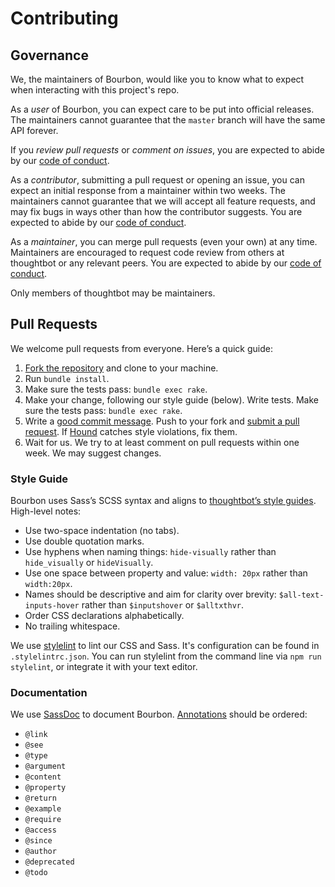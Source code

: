 # Contributing

## Governance

We, the maintainers of Bourbon, would like you to know what to expect when
interacting with this project's repo.

As a *user* of Bourbon, you can expect care to be put into official releases.
The maintainers cannot guarantee that the `master` branch will have the same
API forever.

If you *review pull requests* or *comment on issues*, you are expected to abide
by our [code of conduct].

As a *contributor*, submitting a pull request or opening an issue, you can
expect an initial response from a maintainer within two weeks. The maintainers
cannot guarantee that we will accept all feature requests, and may fix bugs in
ways other than how the contributor suggests. You are expected to abide by our
[code of conduct].

As a *maintainer*, you can merge pull requests (even your own) at any time.
Maintainers are encouraged to request code review from others at thoughtbot or
any relevant peers. You are expected to abide by our [code of conduct].

Only members of thoughtbot may be maintainers.

## Pull Requests

We welcome pull requests from everyone. Here’s a quick guide:

1. [Fork the repository][fork] and clone to your machine.
1. Run `bundle install`.
1. Make sure the tests pass: `bundle exec rake`.
1. Make your change, following our style guide (below). Write tests. Make sure
   the tests pass: `bundle exec rake`.
1. Write a [good commit message][commit]. Push to your fork and
   [submit a pull request][pr]. If [Hound] catches style violations, fix them.
1. Wait for us. We try to at least comment on pull requests within one week. We
   may suggest changes.

[fork]: https://github.com/thoughtbot/bourbon/fork
[commit]: http://tbaggery.com/2008/04/19/a-note-about-git-commit-messages.html
[pr]: https://github.com/thoughtbot/bourbon/compare/
[hound]: https://houndci.com

### Style Guide

Bourbon uses Sass’s SCSS syntax and aligns to
[thoughtbot’s style guides][sass guide]. High-level notes:

- Use two-space indentation (no tabs).
- Use double quotation marks.
- Use hyphens when naming things: `hide-visually` rather than `hide_visually` or
  `hideVisually`.
- Use one space between property and value: `width: 20px` rather than
  `width:20px`.
- Names should be descriptive and aim for clarity over brevity:
  `$all-text-inputs-hover` rather than `$inputshover` or `$alltxthvr`.
- Order CSS declarations alphabetically.
- No trailing whitespace.

We use [stylelint][stylelint] to lint our CSS and Sass. It's configuration can
be found in `.stylelintrc.json`. You can run stylelint from the command line via
`npm run stylelint`, or integrate it with your text editor.

[sass guide]: https://github.com/thoughtbot/guides
[stylelint]: https://stylelint.io/

### Documentation

We use [SassDoc] to document Bourbon. [Annotations] should be ordered:

- `@link`
- `@see`
- `@type`
- `@argument`
- `@content`
- `@property`
- `@return`
- `@example`
- `@require`
- `@access`
- `@since`
- `@author`
- `@deprecated`
- `@todo`

[SassDoc]: http://sassdoc.com
[Annotations]: http://sassdoc.com/annotations
[code of conduct]: https://thoughtbot.com/open-source-code-of-conduct
